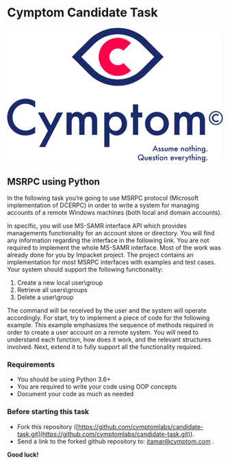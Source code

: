 # Cymptom Candidate Task

![](cymptom_logo.svg)

## MSRPC using Python
In the following task you’re going to use MSRPC protocol (Microsoft implementation of DCERPC) in order to write a system for managing accounts of a remote Windows machines (both local and domain
accounts).

In specific, you will use MS-SAMR interface API which provides managements functionality for an
account store or directory. You will find any information regarding the interface in the following link.
You are not required to implement the whole MS-SAMR interface. Most of the work was already done
for you by Impacket project. The project contains an implementation for most MSRPC interfaces with
examples and test cases.
Your system should support the following functionality:
1. Create a new local user\group
2. Retrieve all users\groups
3. Delete a user\group

The command will be received by the user and the system will operate accordingly.
For start, try to implement a piece of code for the following example. This example emphasizes the
sequence of methods required in order to create a user account on a remote system. You will need to
understand each function, how does it work, and the relevant structures involved.
Next, extend it to fully support all the functionality required.

### Requirements
- You should be using Python 3.6+
- You are required to write your code using OOP concepts
- Document your code as much as needed

### Before starting this task
- Fork this repository ([https://github.com/cymptomlabs/candidate-task.git](https://github.com/cymptomlabs/candidate-task.git)).
- Send a link to the forked github repository to: itamar@cymptom.com .

**Good luck!**